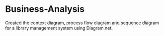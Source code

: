 # Business-Analysis
Created the context diagram, process flow diagram and sequence diagram for a library management system using Diagram.net.
